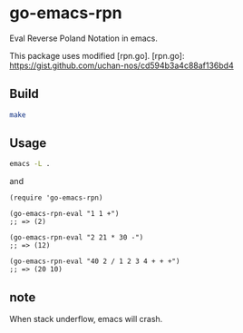 # go-emacs-rpn

Eval Reverse Poland Notation in emacs.

This package uses modified [rpn.go].
[rpn.go]: https://gist.github.com/uchan-nos/cd594b3a4c88af136bd4

## Build
```sh
make
```

## Usage
```sh
emacs -L .
```

and

```emacs-lisp
(require 'go-emacs-rpn)

(go-emacs-rpn-eval "1 1 +")
;; => (2)

(go-emacs-rpn-eval "2 21 * 30 -")
;; => (12)

(go-emacs-rpn-eval "40 2 / 1 2 3 4 + + +")
;; => (20 10)
```

## note
When stack underflow, emacs will crash.
